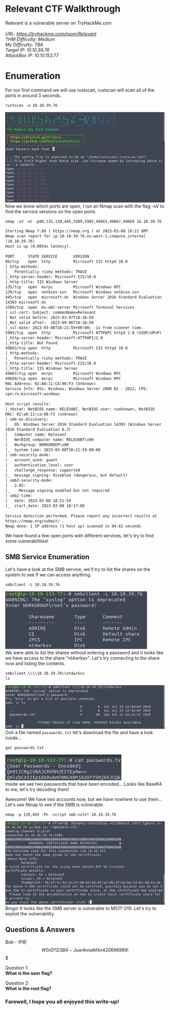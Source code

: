 
# Relevant CTF Walkthrough

Relevant is a vulnerable server on TryHackMe.com<br />
<br />
<i>URL: https://tryhackme.com/room/Relevant<br />
THM Difficulty: Medium<br />
My Difficulty: TBA<br />
Target IP: 10.10.39.76<br />
AttackBox IP: 10.10.153.77<br />
</i>

# Enumeration

For our first command we will use rustscan, rustscan will scan all of the ports in around 3 seconds.<br />
```shell
rustscan -a 10.10.39.76
```
![alt text](https://github.com/JcmniaCS/TryHackMe/blob/main/Relevant/screenshots/SCREENSHOT1.png?raw=true)<br />
Now we know which ports are open, I run an Nmap scan with the flag -sV to find the service versions on the open ports.<br />
```shell
nmap -sV -sC -p80,135,139,445,3389,5985,49663,49667,49669 10.10.39.76
```
```shell
Starting Nmap 7.60 ( https://nmap.org ) at 2023-03-08 18:21 GMT
Nmap scan report for ip-10-10-39-76.eu-west-1.compute.internal (10.10.39.76)
Host is up (0.0054s latency).

PORT      STATE SERVICE       VERSION
80/tcp    open  http          Microsoft IIS httpd 10.0
| http-methods: 
|_  Potentially risky methods: TRACE
|_http-server-header: Microsoft-IIS/10.0
|_http-title: IIS Windows Server
135/tcp   open  msrpc         Microsoft Windows RPC
139/tcp   open  netbios-ssn   Microsoft Windows netbios-ssn
445/tcp   open  microsoft-ds  Windows Server 2016 Standard Evaluation 14393 microsoft-ds
3389/tcp  open  ms-wbt-server Microsoft Terminal Services
| ssl-cert: Subject: commonName=Relevant
| Not valid before: 2023-03-07T18:16:50
|_Not valid after:  2023-09-06T18:16:50
|_ssl-date: 2023-03-08T18:21:59+00:00; -1s from scanner time.
5985/tcp  open  http          Microsoft HTTPAPI httpd 2.0 (SSDP/UPnP)
|_http-server-header: Microsoft-HTTPAPI/2.0
|_http-title: Not Found
49663/tcp open  http          Microsoft IIS httpd 10.0
| http-methods: 
|_  Potentially risky methods: TRACE
|_http-server-header: Microsoft-IIS/10.0
|_http-title: IIS Windows Server
49667/tcp open  msrpc         Microsoft Windows RPC
49669/tcp open  msrpc         Microsoft Windows RPC
MAC Address: 02:A8:11:CA:08:F3 (Unknown)
Service Info: OSs: Windows, Windows Server 2008 R2 - 2012; CPE: cpe:/o:microsoft:windows

Host script results:
|_nbstat: NetBIOS name: RELEVANT, NetBIOS user: <unknown>, NetBIOS MAC: 02:a8:11:ca:08:f3 (unknown)
| smb-os-discovery: 
|   OS: Windows Server 2016 Standard Evaluation 14393 (Windows Server 2016 Standard Evaluation 6.3)
|   Computer name: Relevant
|   NetBIOS computer name: RELEVANT\x00
|   Workgroup: WORKGROUP\x00
|_  System time: 2023-03-08T10:21:59-08:00
| smb-security-mode: 
|   account_used: guest
|   authentication_level: user
|   challenge_response: supported
|_  message_signing: disabled (dangerous, but default)
| smb2-security-mode: 
|   2.02: 
|_    Message signing enabled but not required
| smb2-time: 
|   date: 2023-03-08 18:21:59
|_  start_date: 2023-03-08 18:17:08

Service detection performed. Please report any incorrect results at https://nmap.org/submit/ .
Nmap done: 1 IP address (1 host up) scanned in 94.63 seconds
```
We have found a few open ports with different services, let's try to find some vulnerabilities!

## SMB Service Enumeration

Let's have a look at the SMB service, we'll try to list the shares on the system to see if we can access anything.<br />
```shell
smbclient -L 10.10.39.76
```
![alt text](https://github.com/JcmniaCS/TryHackMe/blob/main/Relevant/screenshots/SCREENSHOT2.png?raw=true)<br />
We were able to list the shares without entering a password and it looks like we have access to the share "nt4wrksv". Let's try connecting to the share now and listing the contents.<br />
```shell
smbclient \\\\10.10.39.76\\nt4wrksv
ls
```
![alt text](https://github.com/JcmniaCS/TryHackMe/blob/main/Relevant/screenshots/SCREENSHOT3.png?raw=true)<br />
Ooh a file named ```passwords.txt``` let's download the file and have a look inside...
```shell
get passwords.txt
```
![alt text](https://github.com/JcmniaCS/TryHackMe/blob/main/Relevant/screenshots/SCREENSHOT4.png?raw=true)<br />
Inside we see two passwords that have been encoded... Looks like Base64 to me, let's try decoding them!<br />

Awesome! We have two accounts now, but we have nowhere to use them... Let's use Nmap to see if the SMB is vulnerable.<br />
```shell
nmap -p 139,445 -Pn -script smb-vuln* 10.10.39.76
```
![alt text](https://github.com/JcmniaCS/TryHackMe/blob/main/Relevant/screenshots/SCREENSHOT5.png?raw=true)<br />
Bingo! It looks like the SMB server is vulnerable to MS17-010. Let's try to exploit the vulnerability.<br />



## Questions & Answers

Bob - !P@$$W0rD!123
Bill - Juw4nnaM4n420696969!$$$

Question 1:<br />
**What is the user flag?** <br />

Question 2:<br />
**What is the root flag?** <br />

### Farewell, I hope you all enjoyed this write-up!

